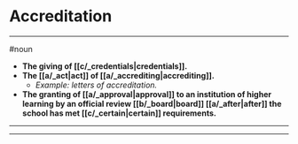 # Accreditation
---
#noun
- **The giving of [[c/_credentials|credentials]].**
- **The [[a/_act|act]] of [[a/_accrediting|accrediting]].**
	- _Example: letters of accreditation._
- **The granting of [[a/_approval|approval]] to an institution of higher learning by an official review [[b/_board|board]] [[a/_after|after]] the school has met [[c/_certain|certain]] requirements.**
---
---
